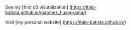 
See my [first d3 visutalization] (https://italo-batista.github.io/matches_fluxograma/)

Visit [my personal website] (https://italo-batista.github.io/)

